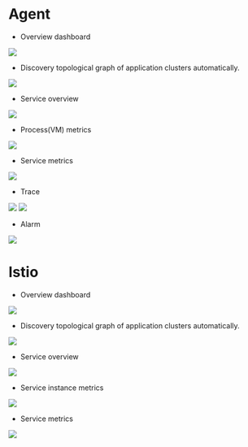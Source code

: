 # Agent

- Overview dashboard
<img src="https://skywalkingtest.github.io/page-resources/6.0.0-alpha/Dashboard.png"/>

- Discovery topological graph of application clusters automatically.
<img src="https://skywalkingtest.github.io/page-resources/6.0.0-alpha/Topology.png"/>

- Service overview
<img src="https://skywalkingtest.github.io/page-resources/6.0.0-alpha/service.png"/>

- Process(VM) metrics
<img src="https://skywalkingtest.github.io/page-resources/6.0.0-alpha/Service_instance_info.png"/>

- Service metrics
<img src="https://skywalkingtest.github.io/page-resources/6.0.0-alpha/endpoint.png"/>

- Trace
<img src="https://skywalkingtest.github.io/page-resources/6.0.0-alpha/trace.png"/>

<img src="https://skywalkingtest.github.io/page-resources/6.0.0-alpha/Trace-detail.png"/>

- Alarm
<img src="https://skywalkingtest.github.io/page-resources/6.0.0-alpha/service-alarm.png"/>

# Istio
- Overview dashboard
<img src="https://skywalkingtest.github.io/page-resources/6.0.0-alpha/Istio/Dashboard.png"/>

- Discovery topological graph of application clusters automatically.
<img src="https://skywalkingtest.github.io/page-resources/6.0.0-alpha/Istio/Topology.png"/>

- Service overview
<img src="https://skywalkingtest.github.io/page-resources/6.0.0-alpha/Istio/Service.png"/>

- Service instance metrics
<img src="https://skywalkingtest.github.io/page-resources/6.0.0-alpha/Istio/Service_instance_info.png"/>

- Service metrics
<img src="https://skywalkingtest.github.io/page-resources/6.0.0-alpha/Istio/endpoint.png"/>
